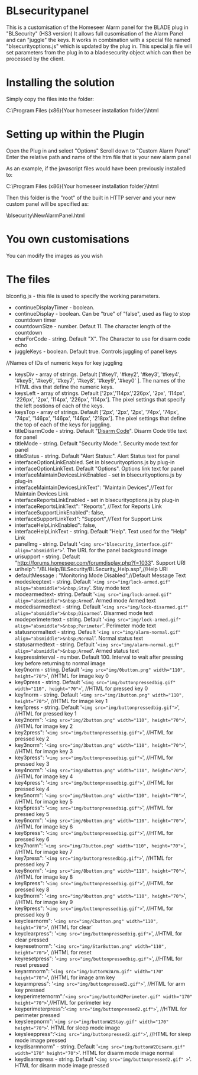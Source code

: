 # BLsecuritypanel
This is a customisation of the Homeseer Alarm panel for the BLADE plug in "BLSecurity" (HS3 version)
It allows full cusomisation of the Alarm Panel and can "juggle" the keys.
It works in combination with a special file named "blsecurityoptions.js" which is updated by the plug in.  This special js file will set parameters from the plug in to a bladesecurity object which can then be processed by the client.

# Installing the solution
Simply copy the files into the folder:

C:\Program Files (x86)\{Your homeseer installation folder}\html

# Setting up within the Plugin
Open the Plug in and select "Options"
Scroll down to "Custom Alarm Panel"
Enter the relative path and name of the htm file that is your new alarm panel

As an example, if the javascript files would have been previously installed to:

C:\Program Files (x86)\{Your homeseer installation folder}\html

Then this folder is the "root" of the built in HTTP server and your new custom panel will be specified as:

\blsecurity\NewAlarmPanel.html

# You own customisations
You can modify the images as you wish

# The files
blconfig.js - this file is used to specify the working parameters.  

- continueDisplayTimer - boolean.
- continueDisplay - boolean.  Can be "true" of "false",  used as flag to stop countdown timer
- countdownSize - number. Defaut 11.  The character length of the countdown 
- charForCode - string.  Default "X".  The Character to use for disarm code echo
- juggleKeys - boolean.  Default true.  Controls juggling of panel keys

//Names of IDs of numeric keys for key juggling
- keysDiv - array of strings.  Default ['#key1', '#key2', '#key3', '#key4', '#key5', '#key6', '#key7', '#key8', '#key9', '#key0' ].  The names of the HTML divs that define the numeric keys.
- keysLeft - array of strings.  Default ['2px','114px','226px', '2px', '114px', '226px', '2px', '114px', '226px', '114px'].  The pixel settings that specify the left postions of each of the keys.
- keysTop - array of strings.  Default ['2px', '2px', '2px', '74px', '74px', '74px', '146px', '146px', '146px', '218px'].  The pixel settings that define the top of each of the keys for juggling.
- titleDisarmCode - string.  Default "<u>Disarm Code</u>".  Disarm Code title text for panel
- titleMode - string.  Default "Security Mode:".  Security mode text for panel
- titleStatus - string.  Default "Alert Status:".  Alert Status text for panel
- interfaceOptionLinkEnabled. Set in blsecurityoptions.js by plug-in
- interfaceOptionLinkText. Default "Options".  Options link text for panel
- interfaceMaintainDevicesLinkEnabled - set in blsecurityoptions.js by plug-in
- interfaceMaintainDevicesLinkText": "Maintain Devices",//Text for Maintain Devices Link
- interfaceReportsLinkEnabled - set in blsecurityoptions.js by plug-in
- interfaceReportsLinkText": "Reports", //Text for Reports Link
- interfaceSupportLinkEnabled": false,
- interfaceSupportLinkText": "Support",//Text for Support Link
- interfaceHelpLinkEnabled": false,
- interfaceHelpLinkText - string. Default "Help".  Text used for the "Help" Link
- panelImg - string. Default '`<img src="blsecurity_interface.gif" align="absmiddle">`'.  The URL for the panel background image
- urisupport - string. Default "http://forums.homeseer.com/forumdisplay.php?f=1033".  Support URI
- urihelp": "/BLHelp/BLSecurity/BLSecurity_Help.asp",//Help URI
- defaultMessage : "Monitoring Mode Disabled",//Default Message Text
- modesleeptext - string.  Default '`<img src="img/lock-armed.gif" align="absmiddle">&nbsp;Stay`'.  Stay mode text
- modearmedtext- string.  Default '`<img src="img/lock-armed.gif" align="absmiddle">&nbsp;Armed`'.  Armed mode Armed text
- modedisarmedtext - string. Default '`<img src="img/lock-disarmed.gif" align="absmiddle">&nbsp;Disarmed`'. Disarmed mode text
- modeperimetertext - string. Default '`<img src="img/lock-armed.gif" align="absmiddle">&nbsp;Perimeter`'.  Perimeter mode text
- statusnormaltext - string. Default '`<img src="img/alarm-normal.gif" align="absmiddle">&nbsp;Normal`'.  Normal status text
- statusarmedtext - string. Default '`<img src="img/alarm-normal.gif" align="absmiddle">&nbsp;Armed`'. Armed status text
- keypressinterval - number.  Default 100.  Interval to wait after pressing key before returning to normal image
- key0norm - string.  Default '`<img src="img/0button.png" width="110", height="70">`',              //HTML for image key 0
- key0press - string.  Default '`<img src="img/buttonpressedbig.gif" width="110", height="70">`',        //HTML for pressed key 0
- key1norm - string.  Default '`<img src="img/1button.png" width="110", height="70">`',              //HTML for image key 1
- key1press - string.  Default '`<img src="img/buttonpressedbig.gif">`',       //HTML for pressed key 1
- key2norm": '`<img src="img/2button.png" width="110", height="70">`',              //HTML for image key 2
- key2press": '`<img src="img/buttonpressedbig.gif">`',       //HTML for pressed key 2
- key3norm": '`<img src="img/3button.png" width="110", height="70">`',              //HTML for image key 3
- key3press": '`<img src="img/buttonpressedbig.gif">`',       //HTML for pressed key 3
- key4norm": '`<img src="img/4button.png" width="110", height="70">`',              //HTML for image key 4
- key4press": '`<img src="img/buttonpressedbig.gif">`',       //HTML for pressed key 4
- key5norm": '`<img src="img/5button.png" width="110", height="70">`',              //HTML for image key 5
- key5press": '`<img src="img/buttonpressedbig.gif">`',       //HTML for pressed key 5
- key6norm": '`<img src="img/6button.png" width="110", height="70">`',              //HTML for image key 6
- key6press": '`<img src="img/buttonpressedbig.gif">`',       //HTML for pressed key 6
- key7norm": '`<img src="img/7button.png" width="110", height="70">`',              //HTML for image key 7
- key7press": '`<img src="img/buttonpressedbig.gif">`',       //HTML for pressed key 7
- key8norm": '`<img src="img/8button.png" width="110", height="70">`',              //HTML for image key 8
- key8press": '`<img src="img/buttonpressedbig.gif">`',       //HTML for pressed key 8
- key9norm": '`<img src="img/9button.png" width="110", height="70">`',              //HTML for image key 9
- key9press": '`<img src="img/buttonpressedbig.gif">`',       //HTML for pressed key 9
- keyclearnorm": '`<img src="img/Cbutton.png" width="110", height="70">`',        //HTML for clear`
- keyclearpress": '`<img src="img/buttonpressedbig.gif">`',   //HTML for clear pressed
- keyresetnorm": '`<img src="img/StarButton.png" width="110", height="70">`',         //HTML for reset 
- keyresetpress": '`<img src="img/buttonpressedbig.gif">`',    //HTML for reset pressed
- keyarmnorm": '`<img src="img/buttonW2Arm.gif" width="170" height="70">`',            //HTML for image arm key
- keyarmpress": '`<img src="img/buttonpressed2.gif">`',        //HTML for arm key pressed
- keyperimeternorm":'`<img src="img/buttonW2Perimeter.gif" width="170" height="70">`',//HTML for perimeter key
- keyperimeterpress":'`<img src="img/buttonpressed2.gif">`',  //HTML for perimeter pressed
- keysleepnorm":'`<img src="img/buttonW2Stay.gif" width="170" height="70">`'. HTML for sleep mode image
- keysleeppress":'`<img src="img/buttonpressed2.gif">`',      //HTML for sleep mode image pressed
- keydisarmnorm" - string. Default '`<img src="img/buttonW2Disarm.gif" width="170" height="70">`'. HTML for disarm mode image normal
- keydisarmpress - string.  Default '`<img src="img/buttonpressed2.gif" >`'.  HTML for disarm mode image pressed
